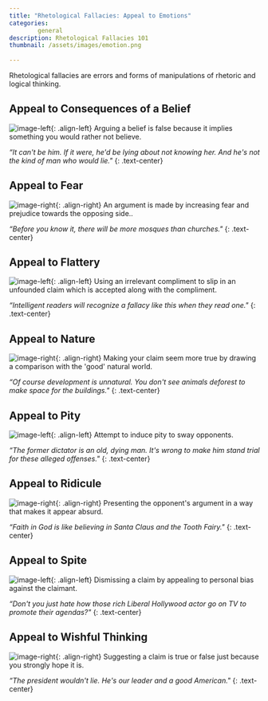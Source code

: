 ```yaml
---
title: "Rhetological Fallacies: Appeal to Emotions"
categories:
        general
description: Rhetological Fallacies 101
thumbnail: /assets/images/emotion.png
  
---
```


Rhetological fallacies are errors and forms of manipulations of rhetoric and logical thinking.

## **Appeal to Consequences of a Belief** ##
![image-left](http://i.imgur.com/t0W93sE.png){: .align-left}
Arguing a belief is false because it implies something you would rather not believe.

*“It can't be him. If it were, he'd be lying about not knowing her. And he's not the kind of man who would lie."*
{: .text-center}

## **Appeal to Fear** ##
![image-right](http://i.imgur.com/dJ582SB.png){: .align-right}
An argument is made by increasing fear and prejudice towards the opposing side..

*“Before you know it, there will be more mosques than churches."*
{: .text-center}


## **Appeal to Flattery** ##
![image-left](http://i.imgur.com/jrQT8YU.png){: .align-left}
Using an irrelevant compliment to slip in an unfounded claim which is accepted along with the compliment.

*“Intelligent readers will recognize a fallacy like this when they read one."*
{: .text-center}


## **Appeal to Nature** ##
![image-right](http://i.imgur.com/H872Ges.png){: .align-right}
Making your claim seem more true by drawing a comparison with the 'good' natural world.

*“Of course development is unnatural. You don't see animals deforest to make space for the buildings."*
{: .text-center}


## **Appeal to Pity** ##
![image-left](http://i.imgur.com/T5BKsZy.png){: .align-left}
Attempt to induce pity to sway opponents.

*“The former dictator is an old, dying man. It's wrong to make him stand trial for these alleged offenses."*
{: .text-center}



## **Appeal to Ridicule** ##
![image-right](http://i.imgur.com/6zcbYey.png){: .align-right}
Presenting the opponent's argument in a way that makes it appear absurd.

*“Faith in God is like believing in Santa Claus and the Tooth Fairy."*
{: .text-center}



## **Appeal to Spite** ##

![image-left](http://i.imgur.com/nq56WQJ.png){: .align-left}
Dismissing a claim by appealing to personal bias against the claimant.

*“Don't you just hate how those rich Liberal Hollywood actor go on TV to promote their agendas?"*
{: .text-center}


## **Appeal to Wishful Thinking** ##
![image-right](http://i.imgur.com/dj8gOWK.png){: .align-right}
Suggesting a claim is true or false just because you strongly hope it is.

*“The president wouldn't lie. He's our leader and a good American."*
{: .text-center}



